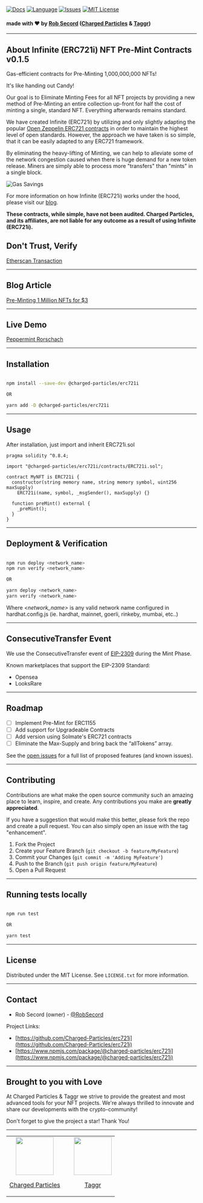 [![Docs][docs-shield]][docs-url]
[![Language][lang-shield]][lang-url]
[![Issues][issues-shield]][issues-url]
[![MIT License][license-shield]][license-url]

#### made with ❤️ by [Rob Secord](https://twitter.com/robsecord) ([Charged Particles](https://charged.fi) & [Taggr](https://taggr.io))


---
## About Infinite (ERC721i) NFT Pre-Mint Contracts v0.1.5

Gas-efficient contracts for Pre-Minting 1,000,000,000 NFTs!

It's like handing out Candy!

Our goal is to Eliminate Minting Fees for all NFT projects by providing a new method of Pre-Minting an entire collection up-front for half the cost of minting a single, standard NFT.  Everything afterwards remains standard.

We have created Infinite (ERC721i) by utilizing and only slightly adapting the popular [Open Zeppelin ERC721 contracts](https://www.openzeppelin.com/contracts) in order to maintain the highest level of open standards. However, the approach we have taken is so simple, that it can be easily adapted to any ERC721 framework.

By eliminating the heavy-lifting of Minting, we can help to alleviate some of the network congestion caused when there is huge demand for a new token release. Miners are simply able to process more "transfers" than "mints" in a single block.

![Gas Savings](measurements_circled.png)

For more information on how Infinite (ERC721i) works under the hood, please visit our [blog](https://medium.com/charged-particles/infinite-erc721i-pre-minting-1-million-nfts-for-3-9a791a1f9a33).

**These contracts, while simple, have not been audited. Charged Particles, and its affiliates, are not liable for any outcome as a result of using Infinite (ERC721i).**


## Don't Trust, Verify

[Etherscan Transaction](https://etherscan.io/tx/0xcbbe7583cd48b019dc2bcff3cd10526029afe966fed6695ef023315f233ebe2d)

---
## Blog Article

[Pre-Minting 1 Million NFTs for $3](https://medium.com/charged-particles/infinite-erc721i-pre-minting-1-million-nfts-for-3-9a791a1f9a33)


---
## Live Demo

[Peppermint Rorschach](https://taggr-nft.web.app/rorschach/)


---
## Installation

```sh

npm install --save-dev @charged-particles/erc721i

OR

yarn add -D @charged-particles/erc721i

```


---
## Usage

After installation, just import and inherit ERC721i.sol

```solidity
pragma solidity ^0.8.4;

import "@charged-particles/erc721i/contracts/ERC721i.sol";

contract MyNFT is ERC721i {
  constructor(string memory name, string memory symbol, uint256 maxSupply)
    ERC721i(name, symbol, _msgSender(), maxSupply) {}

  function preMint() external {
    _preMint();
  }
}

```


---
## Deployment & Verification

```sh

npm run deploy <network_name>
npm run verify <network_name>

OR

yarn deploy <network_name>
yarn verify <network_name>

```
Where _<network_name>_ is any valid network name configured in hardhat.config.js (ie. hardhat, mainnet, goerli, rinkeby, mumbai, etc..)


---
## ConsecutiveTransfer Event

We use the ConsecutiveTransfer event of [EIP-2309](https://eips.ethereum.org/EIPS/eip-2309) during the Mint Phase.

Known marketplaces that support the EIP-2309 Standard:
- Opensea
- LooksRare



---
## Roadmap

- [ ] Implement Pre-Mint for ERC1155
- [ ] Add support for Upgradeable Contracts
- [ ] Add version using Solmate's ERC721 contracts
- [ ] Eliminate the Max-Supply and bring back the “allTokens” array.

See the [open issues](https://github.com/Charged-Particles/erc721i/issues) for a full list of proposed features (and known issues).


---
## Contributing

Contributions are what make the open source community such an amazing place to learn, inspire, and create. Any contributions you make are **greatly appreciated**.

If you have a suggestion that would make this better, please fork the repo and create a pull request. You can also simply open an issue with the tag "enhancement".

1. Fork the Project
2. Create your Feature Branch (`git checkout -b feature/MyFeature`)
3. Commit your Changes (`git commit -m 'Adding MyFeature'`)
4. Push to the Branch (`git push origin feature/MyFeature`)
5. Open a Pull Request


---
## Running tests locally

```sh

npm run test

OR

yarn test

```


---
## License

Distributed under the MIT License. See `LICENSE.txt` for more information.


---
## Contact

- Rob Secord (owner) - [@RobSecord](https://twitter.com/robsecord)

Project Links:
- [https://github.com/Charged-Particles/erc721i](https://github.com/Charged-Particles/erc721i)
- [https://www.npmjs.com/package/@charged-particles/erc721i](https://www.npmjs.com/package/@charged-particles/erc721i)


---
## Brought to you with Love

At Charged Particles & Taggr we strive to provide the greatest and most advanced tools for your NFT projects.
We're always thrilled to innovate and share our developments with the crypto-community!

Don't forget to give the project a star! Thank You!

---

<table style="border:none">
<tr>
<td align="center">
<img src="https://gateway.pinata.cloud/ipfs/QmWzW87dQaRieqGxT3mtAV8xp6JNVxby678gu54aa81Kcz" data-canonical-src="https://gateway.pinata.cloud/ipfs/QmWzW87dQaRieqGxT3mtAV8xp6JNVxby678gu54aa81Kcz" width="100" />

[Charged Particles](https://charged.fi)
</td>
<td>&nbsp;</td>
<td align="center">
<img src="https://gateway.pinata.cloud/ipfs/QmUMA21gu5tVGbADZvd8EAJoAGWvi68mygNUcQ41TYk7LT" data-canonical-src="https://gateway.pinata.cloud/ipfs/QmUMA21gu5tVGbADZvd8EAJoAGWvi68mygNUcQ41TYk7LT" width="100" />

[Taggr](https://taggr.io)
</td>
</tr>
</table>


<!-- https://www.markdownguide.org/basic-syntax/#reference-style-links -->

[docs-shield]: https://img.shields.io/badge/docs-%F0%9F%93%84-blue?style=for-the-badge
[docs-url]: https://docs.charged.fi/erc721i
[lang-shield]: https://img.shields.io/github/languages/top/Charged-Particles/erc721i?style=for-the-badge
[lang-url]: https://github.com/Charged-Particles/erc721i
[issues-shield]: https://img.shields.io/github/issues-raw/Charged-Particles/erc721i?style=for-the-badge
[issues-url]: https://github.com/Charged-Particles/erc721i/issues
[license-shield]: https://img.shields.io/badge/License-MIT-green.svg?style=for-the-badge
[license-url]: https://github.com/Charged-Particles/erc721i/blob/main/LICENSE.txt
